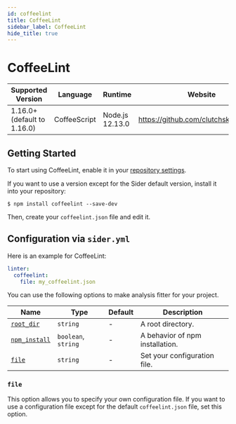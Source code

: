 ```yaml
---
id: coffeelint
title: CoffeeLint
sidebar_label: CoffeeLint
hide_title: true
---
```


# CoffeeLint

| Supported Version           | Language     | Runtime         | Website                                 |
| --------------------------- | ------------ | --------------- | --------------------------------------- |
| 1.16.0+ (default to 1.16.0) | CoffeeScript | Node.js 12.13.0 | https://github.com/clutchski/coffeelint |

## Getting Started

To start using CoffeeLint, enable it in your [repository settings](../../getting-started/repository-settings.md).

If you want to use a version except for the Sider default version, install it into your repository:

```shell
$ npm install coffeelint --save-dev
```

Then, create your `coffeelint.json` file and edit it.

## Configuration via `sider.yml`

Here is an example for CoffeeLint:

```yaml
linter:
  coffeelint:
    file: my_coffeelint.json
```

You can use the following options to make analysis fitter for your project.

| Name                                                                              | Type                | Default | Description                     |
| --------------------------------------------------------------------------------- | ------------------- | ------- | ------------------------------- |
| [`root_dir`](../../getting-started/custom-configuration.md#root_dir-option)       | `string`            | -       | A root directory.               |
| [`npm_install`](../../getting-started/custom-configuration.md#npm_install-option) | `boolean`, `string` | -       | A behavior of npm installation. |
| [`file`](#file)                                                                   | `string`            | -       | Set your configuration file.    |

### `file`

This option allows you to specify your own configuration file. If you want to use a configuration file except for the default `coffeelint.json` file, set this option.
